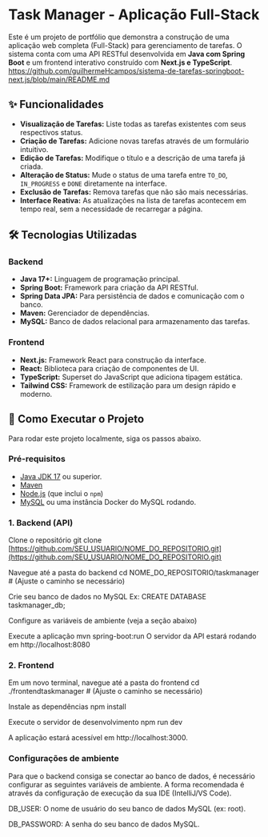 # Task Manager - Aplicação Full-Stack

Este é um projeto de portfólio que demonstra a construção de uma aplicação web completa (Full-Stack) para gerenciamento de tarefas. O sistema conta com uma API RESTful desenvolvida em **Java com Spring Boot** e um frontend interativo construído com **Next.js e TypeScript**.
https://github.com/guilhermeHcampos/sistema-de-tarefas-springboot-next.js/blob/main/README.md
## ✨ Funcionalidades

-   **Visualização de Tarefas:** Liste todas as tarefas existentes com seus respectivos status.
-   **Criação de Tarefas:** Adicione novas tarefas através de um formulário intuitivo.
-   **Edição de Tarefas:** Modifique o título e a descrição de uma tarefa já criada.
-   **Alteração de Status:** Mude o status de uma tarefa entre `TO_DO`, `IN_PROGRESS` e `DONE` diretamente na interface.
-   **Exclusão de Tarefas:** Remova tarefas que não são mais necessárias.
-   **Interface Reativa:** As atualizações na lista de tarefas acontecem em tempo real, sem a necessidade de recarregar a página.

## 🛠️ Tecnologias Utilizadas

### **Backend**

-   **Java 17+:** Linguagem de programação principal.
-   **Spring Boot:** Framework para criação da API RESTful.
-   **Spring Data JPA:** Para persistência de dados e comunicação com o banco.
-   **Maven:** Gerenciador de dependências.
-   **MySQL:** Banco de dados relacional para armazenamento das tarefas.

### **Frontend**

-   **Next.js:** Framework React para construção da interface.
-   **React:** Biblioteca para criação de componentes de UI.
-   **TypeScript:** Superset do JavaScript que adiciona tipagem estática.
-   **Tailwind CSS:** Framework de estilização para um design rápido e moderno.

## 🚀 Como Executar o Projeto

Para rodar este projeto localmente, siga os passos abaixo.

### **Pré-requisitos**

-   [Java JDK 17](https://www.oracle.com/java/technologies/javase/jdk17-archive-downloads.html) ou superior.
-   [Maven](https://maven.apache.org/download.cgi)
-   [Node.js](https://nodejs.org/en/) (que inclui o `npm`)
-   [MySQL](https://dev.mysql.com/downloads/mysql/) ou uma instância Docker do MySQL rodando.

### **1. Backend (API)**


 Clone o repositório
git clone [https://github.com/SEU_USUARIO/NOME_DO_REPOSITORIO.git](https://github.com/SEU_USUARIO/NOME_DO_REPOSITORIO.git)

 Navegue até a pasta do backend
cd NOME_DO_REPOSITORIO/taskmanager # (Ajuste o caminho se necessário)

 Crie seu banco de dados no MySQL
 Ex: CREATE DATABASE taskmanager_db;

 Configure as variáveis de ambiente (veja a seção abaixo)

 Execute a aplicação
mvn spring-boot:run
O servidor da API estará rodando em http://localhost:8080

### **2. Frontend**


 Em um novo terminal, navegue até a pasta do frontend
cd ./frontendtaskmanager # (Ajuste o caminho se necessário)


 Instale as dependências 
npm install

 Execute o servidor de desenvolvimento
npm run dev

A aplicação estará acessível em http://localhost:3000.

### Configurações de ambiente

Para que o backend consiga se conectar ao banco de dados, é necessário configurar as seguintes variáveis de ambiente. A forma recomendada é através da configuração de execução da sua IDE (IntelliJ/VS Code).

DB_USER: O nome de usuário do seu banco de dados MySQL (ex: root).

DB_PASSWORD: A senha do seu banco de dados MySQL.
